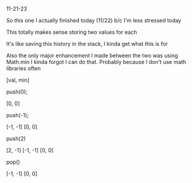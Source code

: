 11-21-23

So this one I actually finished today (11/22) b/c I'm less stressed today

This totally makes sense storing two values for each

It's like saving this history in the stack, I kinda get what this is for

Also the only major enhancement I made between the two was using Math.min
I kinda forgot I can do that. Probably because I don't use math libraries often

[val, min]

push(0);

[0, 0]

push(-1);

[-1, -1]
[0, 0]

push(2)

[2, -1]
[-1, -1]
[0, 0]

pop()

[-1, -1]
[0, 0]
